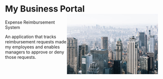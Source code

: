 # My Business Portal <img align="right" width="300" height="200" src="img/home.jpg">
Expense Reimbursement System

An application that tracks reimbursement requests made my employees and enables managers to approve or deny those requests.

